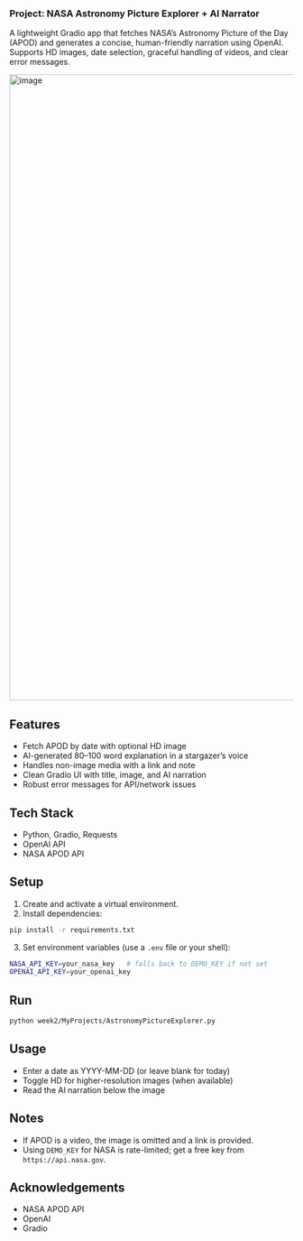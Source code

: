 ### Project: NASA Astronomy Picture Explorer + AI Narrator

A lightweight Gradio app that fetches NASA’s Astronomy Picture of the Day (APOD) and generates a concise, human-friendly narration using OpenAI. Supports HD images, date selection, graceful handling of videos, and clear error messages.

<img width="2048" height="1110" alt="image" src="https://github.com/user-attachments/assets/7543bb68-f13e-42f3-91e5-d65b51d47277" />


## Features
- Fetch APOD by date with optional HD image
- AI-generated 80–100 word explanation in a stargazer’s voice
- Handles non-image media with a link and note
- Clean Gradio UI with title, image, and AI narration
- Robust error messages for API/network issues

## Tech Stack
- Python, Gradio, Requests
- OpenAI API
- NASA APOD API

## Setup
1. Create and activate a virtual environment.
2. Install dependencies:
```bash
pip install -r requirements.txt
```
3. Set environment variables (use a `.env` file or your shell):
```bash
NASA_API_KEY=your_nasa_key   # falls back to DEMO_KEY if not set
OPENAI_API_KEY=your_openai_key
```

## Run
```bash
python week2/MyProjects/AstronomyPictureExplorer.py
```

## Usage
- Enter a date as YYYY-MM-DD (or leave blank for today)
- Toggle HD for higher-resolution images (when available)
- Read the AI narration below the image

## Notes
- If APOD is a video, the image is omitted and a link is provided.
- Using `DEMO_KEY` for NASA is rate-limited; get a free key from `https://api.nasa.gov`.

## Acknowledgements
- NASA APOD API
- OpenAI
- Gradio
